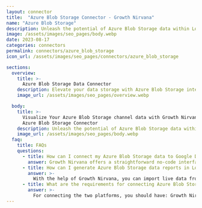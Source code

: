 ```yaml
---
layout: connector
title:  "Azure Blob Storage Connector - Growth Nirvana"
name: "Azure Blob Storage"
description: Unleash the potential of Azure Blob Storage data within Looker Studio, for data-driven strategies that make an impact.
image: /assets/images/seo_pages/body.webp
date: 2023-08-17
categories: connectors
permalink: connectors/azure_blob_storage
icon_url: /assets/images/seo_pages/connectors/azure_blob_storage

sections:
  overview:
    title: >-
      Azure Blob Storage Data Connector
    description: Elevate your data storage with Azure Blob Storage integration. Seamlessly blend Azure Blob Storage's capabilities with Looker Studio's analytical prowess, enabling you to transform raw data into actionable insights.
    image_url: /assets/images/seo_pages/overview.webp

  body:
    title: >-
      Visualize Your Azure Blob Storage channel data with Growth Nirvana's
      Azure Blob Storage Connector
    description: Unleash the potential of Azure Blob Storage data within Looker Studio, for data-driven strategies that make an impact.
    image_url: /assets/images/seo_pages/body.webp
  faq:
    title: FAQs
    questions:
      - title: How can I connect my Azure Blob Storage data to Google Data Studio/Looker Studio?
        answer: Growth Nirvana offers a straightforward no-code interface to connect to Azure Blob Storage data sources.
      - title: How can I generate Azure Blob Storage data reports in Looker Studio?
        answer: >-
          With the help of Growth Nirvana, you can import live data from Azure Blob Storage into Looker Studio. These data can be viewed in charts, tables, and dashboards to generate branded reports that can be shared instantly.
      - title: What are the requirements for connecting Azure Blob Storage and Looker Studio?
        answer: >-
          For connecting the two platforms, you should have: Growth Nirvana Account and Azure Blob Storage Ads Account
---
```

